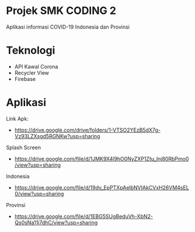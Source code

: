 # Projek SMK CODING 2
Aplikasi informasi COVID-19 Indonesia dan Provinsi

# Teknologi
- API Kawal Corona
- Recycler View
- Firebase

# Aplikasi

Link Apk:
- https://drive.google.com/drive/folders/1-VTSO2YEzB5dX7g-Vz93LZXsgd5RGNKw?usp=sharing

Splash Screen
- https://drive.google.com/file/d/1JMK9X4l9hO0NyZXP1Ztu_lnj80RbPmo0/view?usp=sharing

Indonesia
- https://drive.google.com/file/d/19dv_EpPTXpAelbNVIAkCVxH26VM4sEL0/view?usp=sharing

Provinsi
- https://drive.google.com/file/d/1EBG5SUgBeduVh-XbN2-Qs0sNa11j7dhC/view?usp=sharing
